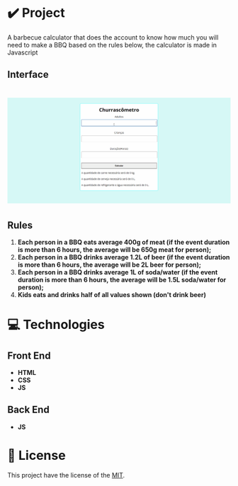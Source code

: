 # ✔️ Project
A barbecue calculator that does the account to know how much you will need to make a BBQ based on the rules below, the calculator is made in Javascript

## Interface 
<h1 align="center">
    <img alt="BBQ_Calculator_GIF" title="BBQ_Calculator_Interface_GIF" src="github/bbq_calculator.gif">
</h1>

## Rules
1. **Each person in a BBQ eats average 400g of meat (if the event duration is more than 6 hours, the average will be 650g meat for person);** 
2. **Each person in a BBQ drinks average 1.2L of beer (if the event duration is more than 6 hours, the average will be 2L beer for person);**
3. **Each person in a BBQ drinks average 1L of soda/water (if the event duration is more than 6 hours, the average will be 1.5L soda/water for person);** 
4. **Kids eats and drinks half of all values shown (don't drink beer)**

# 💻 Technologies
## Front End
- **HTML**
- **CSS**
- **JS**
## Back End
- **JS**

# 📝 License
This project have the license of the [MIT](./LICENSE).